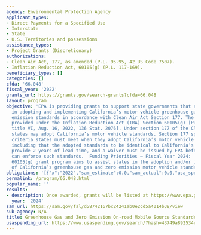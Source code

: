 ```yaml
---
agency: Environmental Protection Agency
applicant_types:
- Direct Payments for a Specified Use
- Interstate
- State
- U.S. Territories and possessions
assistance_types:
- Project Grants (Discretionary)
authorizations:
- Clean Air Act, 177, as amended (P.L. 95-95, 42 US Code 7507).
- Inflation Reduction Act, 60105(g) (P.L. 117-169).
beneficiary_types: []
categories: []
cfda: '66.048'
fiscal_year: '2022'
grants_url: https://grants.gov/search-grants?cfda=66.048
layout: program
objective: 'EPA is providing grants to support state governments that are interested
  in adopting and implementing California’s motor vehicle greenhouse gas and zero
  emission standards in accordance with Clean Air Act Section 177. The grants are
  provided under the Inflation Reduction Act (IRA) Section 60105(g) [Public Law 117–169,
  title VI, Aug. 16, 2022, 136 Stat. 2076]. Under section 177 of the Clean Air Act,
  states may adopt California’s motor vehicle standards. Section 177 specifies the
  criteria states must meet when they adopt California’s motor vehicle emission standards,
  including that the adopted standards to be identical to California’s standards,
  provide 2 years of lead time, and a waiver must be issued by EPA before a state
  can enforce such standards.  Funding Priorities – Fiscal Year 2024:  The IRA Section
  60105(g) grant program aims to assist states in the adoption and/or implementation
  of California’s greenhouse gas and zero emission motor vehicle standards.'
obligations: '[{"x":"2022","sam_estimate":0.0,"sam_actual":0.0,"usa_spending_actual":0.0},{"x":"2023","sam_estimate":0.0,"sam_actual":0.0,"usa_spending_actual":0.0},{"x":"2024","sam_estimate":5000000.0,"sam_actual":0.0,"usa_spending_actual":0.0}]'
permalink: /program/66.048.html
popular_name: ''
results:
- description: Once awarded, grants will be listed at https://www.epa.gov/grants/air-grants-and-funding.
  year: '2024'
sam_url: https://sam.gov/fal/d58742167bc24241ab0e2cd5a4014b38/view
sub-agency: N/A
title: Greenhouse Gas and Zero Emission On-road Mobile Source Standards
usaspending_url: https://www.usaspending.gov/search/?hash=43749a892534e313c1794a27c63312f9
---
```

